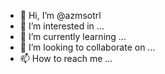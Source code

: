 - 👋 Hi, I’m @azmsotrl
- 👀 I’m interested in ...
- 🌱 I’m currently learning ...
- 💞️ I’m looking to collaborate on ...
- 📫 How to reach me ...

<!---
azmsotrl/azmsotrl is a ✨ special ✨ repository because its `README.md` (this file) appears on your GitHub profile.
You can click the Preview link to take a look at your changes.
--->
